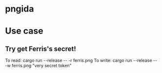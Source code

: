 # pngida

# Use case

## Try get Ferris's secret!

To read:   cargo run --release -- -r ferris.png
To write:  cargo run --release -- -w ferris.png "very secret token"